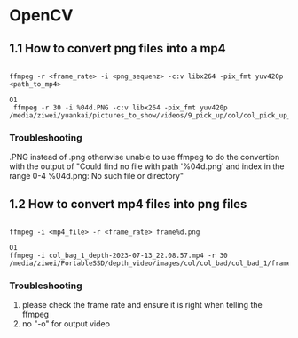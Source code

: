 

# OpenCV

## 1.1 How to convert png files into a mp4
  ``````

  ffmpeg -r <frame_rate> -i <png_sequenz> -c:v libx264 -pix_fmt yuv420p <path_to_mp4>

  O1
   ffmpeg -r 30 -i %04d.PNG -c:v libx264 -pix_fmt yuv420p /media/ziwei/yuankai/pictures_to_show/videos/9_pick_up/col/col_pick_up_1/anno_col_pick_up_1.mp4

  ``````
 ### Troubleshooting
  .PNG instead of .png otherwise unable to use ffmpeg to do the convertion with the output of "Could find no file with path '%04d.png' and index in the range 0-4
%04d.png: No such file or directory"

## 1.2 How to convert mp4 files into png files
 ``````

 ffmpeg -i <mp4_file> -r <frame_rate> frame%d.png

 O1 
 ffmpeg -i col_bag_1_depth-2023-07-13_22.08.57.mp4 -r 30 /media/ziwei/PortableSSD/depth_video/images/col/col_bad/col_bad_1/frame%4d.

 ``````

 ### Troubleshooting
   1. please check the frame rate and ensure it is right when telling the ffmpeg
   2. no "-o" for output video